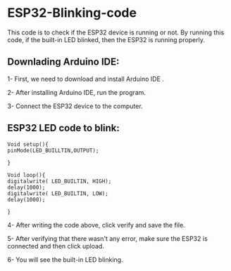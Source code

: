 # ESP32-Blinking-code
This code is to check if the ESP32 device is running or not. By running this code, if the built-in LED blinked, then the ESP32 is running properly.

## Downlading Arduino IDE:
1- First, we need to download and install Arduino IDE .

2- After installing Arduino IDE, run the program.

3- Connect the ESP32 device to the computer.

## ESP32 LED code to blink:
```
Void setup(){
pinMode(LED_BUILLTIN,OUTPUT);

}

Void loop(){
digitalwrite( LED_BUILTIN, HIGH);
delay(1000);
digitalwrite( LED_BUILTIN, LOW);
delay(1000);

}
```

4- After writing the code above, click verify and save the file.

5- After verifying that there wasn't any error, make sure the ESP32 is connected and then click upload.

6- You will see the built-in LED blinking.
